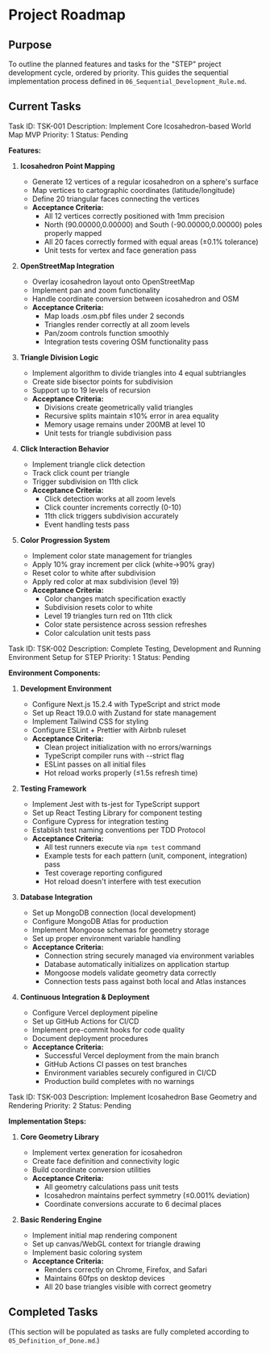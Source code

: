 # Project Roadmap

## Purpose

To outline the planned features and tasks for the "STEP" project development cycle, ordered by priority. This guides the sequential implementation process defined in `06_Sequential_Development_Rule.md`.

## Current Tasks

Task ID: TSK-001
Description: Implement Core Icosahedron-based World Map MVP
Priority: 1
Status: Pending

**Features:**

1. **Icosahedron Point Mapping**
   - Generate 12 vertices of a regular icosahedron on a sphere's surface
   - Map vertices to cartographic coordinates (latitude/longitude)
   - Define 20 triangular faces connecting the vertices
   - **Acceptance Criteria:**
     * All 12 vertices correctly positioned with 1mm precision
     * North (90.00000,0.00000) and South (-90.00000,0.00000) poles properly mapped
     * All 20 faces correctly formed with equal areas (±0.1% tolerance)
     * Unit tests for vertex and face generation pass

2. **OpenStreetMap Integration**
   - Overlay icosahedron layout onto OpenStreetMap
   - Implement pan and zoom functionality
   - Handle coordinate conversion between icosahedron and OSM
   - **Acceptance Criteria:**
     * Map loads .osm.pbf files under 2 seconds
     * Triangles render correctly at all zoom levels
     * Pan/zoom controls function smoothly
     * Integration tests covering OSM functionality pass

3. **Triangle Division Logic**
   - Implement algorithm to divide triangles into 4 equal subtriangles
   - Create side bisector points for subdivision
   - Support up to 19 levels of recursion
   - **Acceptance Criteria:**
     * Divisions create geometrically valid triangles
     * Recursive splits maintain ≤10% error in area equality
     * Memory usage remains under 200MB at level 10
     * Unit tests for triangle subdivision pass

4. **Click Interaction Behavior**
   - Implement triangle click detection
   - Track click count per triangle
   - Trigger subdivision on 11th click
   - **Acceptance Criteria:**
     * Click detection works at all zoom levels
     * Click counter increments correctly (0-10)
     * 11th click triggers subdivision accurately
     * Event handling tests pass

5. **Color Progression System**
   - Implement color state management for triangles
   - Apply 10% gray increment per click (white→90% gray)
   - Reset color to white after subdivision
   - Apply red color at max subdivision (level 19)
   - **Acceptance Criteria:**
     * Color changes match specification exactly
     * Subdivision resets color to white
     * Level 19 triangles turn red on 11th click
     * Color state persistence across session refreshes
     * Color calculation unit tests pass

Task ID: TSK-002
Description: Complete Testing, Development and Running Environment Setup for STEP
Priority: 1
Status: Pending

**Environment Components:**

1. **Development Environment**
   - Configure Next.js 15.2.4 with TypeScript and strict mode
   - Set up React 19.0.0 with Zustand for state management
   - Implement Tailwind CSS for styling
   - Configure ESLint + Prettier with Airbnb ruleset
   - **Acceptance Criteria:**
     * Clean project initialization with no errors/warnings
     * TypeScript compiler runs with --strict flag
     * ESLint passes on all initial files
     * Hot reload works properly (≤1.5s refresh time)

2. **Testing Framework**
   - Implement Jest with ts-jest for TypeScript support
   - Set up React Testing Library for component testing
   - Configure Cypress for integration testing
   - Establish test naming conventions per TDD Protocol
   - **Acceptance Criteria:**
     * All test runners execute via `npm test` command
     * Example tests for each pattern (unit, component, integration) pass
     * Test coverage reporting configured
     * Hot reload doesn't interfere with test execution

3. **Database Integration**
   - Set up MongoDB connection (local development)
   - Configure MongoDB Atlas for production
   - Implement Mongoose schemas for geometry storage
   - Set up proper environment variable handling
   - **Acceptance Criteria:**
     * Connection string securely managed via environment variables
     * Database automatically initializes on application startup
     * Mongoose models validate geometry data correctly
     * Connection tests pass against both local and Atlas instances

4. **Continuous Integration & Deployment**
   - Configure Vercel deployment pipeline
   - Set up GitHub Actions for CI/CD
   - Implement pre-commit hooks for code quality
   - Document deployment procedures
   - **Acceptance Criteria:**
     * Successful Vercel deployment from the main branch
     * GitHub Actions CI passes on test branches
     * Environment variables securely configured in CI/CD
     * Production build completes with no warnings

Task ID: TSK-003
Description: Implement Icosahedron Base Geometry and Rendering
Priority: 2
Status: Pending

**Implementation Steps:**

1. **Core Geometry Library**
   - Implement vertex generation for icosahedron
   - Create face definition and connectivity logic
   - Build coordinate conversion utilities
   - **Acceptance Criteria:**
     * All geometry calculations pass unit tests
     * Icosahedron maintains perfect symmetry (≤0.001% deviation)
     * Coordinate conversions accurate to 6 decimal places

2. **Basic Rendering Engine**
   - Implement initial map rendering component
   - Set up canvas/WebGL context for triangle drawing
   - Implement basic coloring system
   - **Acceptance Criteria:**
     * Renders correctly on Chrome, Firefox, and Safari
     * Maintains 60fps on desktop devices
     * All 20 base triangles visible with correct geometry


## Completed Tasks

(This section will be populated as tasks are fully completed according to `05_Definition_of_Done.md`.)